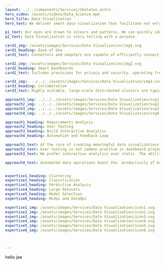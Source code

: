 ```yaml
---
layout: ../../components/Services/Skeleton.astro
hero_video: /assets/videos/Data_Science.mp4
hero_title: Data Visualization
hero_text: We deliver smart data visualization that facilitate not only Decision making but also Idea generation, research and Visual Discovery.

p1_text: Our eyes are drawn to colours and patterns. We can quickly identify red from blue, square from circle. Our culture is visual, that is why Data Visualization is so important for human Decision Making.
p2_text: Data Visualisation is story telling with a purpose.

card1_img: /assets/images/Services/Data Visualization/img1.svg
card1_heading: Ease of Use
card1_text: Connectors and adapters are capable of efficiently connecting any format of data and can connect to a variety of different storage systems, protocols, and networks.

card2_img: /assets/images/Services/Data Visualization/img2.svg
card2_heading: Smart Dashboards
card2_text: Includes provisions for privacy and security, operating from the moment of ingestion through processing, analysis, storage, and deletion.

card3_img:  ../../../assets/images/Services/Data Visualization/img3.svg
card3_heading: Collaborative
card3_text: Highly scalable, large-scale distributed clusters are typically the foundation for modern big data architectures, which must be monitored continually via central management consoles.‍  

approach1_img: ../../../assets/images/Services/Data Visualization/svg1.svg
approach2_img: ../../../assets/images/Services/Data Visualization/svg2.svg
approach3_img: ../../../assets/images/Services/Data Visualization/svg3.svg
approach4_img: ../../../assets/images/Services/Data Visualization/svg4.svg

approach1_heading: Requirements Analysis
approach2_heading: User Testing
approach3_heading: Build Interactive Analytics
approach4_heading: Automation and Feedback Loop

approach1_text: At the core of creating meaningful data visualizations is a thorough knowledge of understanding your data and your visualization requirements. Whether you are developing a data visualization tool, dashboard, or a custom visualization project, following a systematic approach to gather requirements is essential. We start by defining project objectives with stakeholders, understanding budget , timeline and data constraints. A prototype is created and details of iterative development process are agreed. 
approach2_text: User testing is not common practice in dashboard projects. Yet, it  can bring much valuable insight, helping create a better user experience and help users make better business decisions. It may add seem like this adds cost initially, but in our experience it reduces overall cost of project by reducing iterations and improving decision making. We create prototype and test them with users before starting to embark on building a Dashboard.  
approach3_text: We prefer interactive analytics over static. The ability to interact with data in real-time and dynamically explore various facets of information provides users with a more flexible and powerful analytical experience. It empowers users to extract meaningful insights efficiently, adapt to changing requirements, and collaboratively contribute to data-driven decision-making within organizations.

approach4_text: Automated data operations boost the  productivity of business team and allow them to collaborate with technical team in real time. Automating the data visualization process can save time, reduce manual errors, and enable faster decision-making.


expertise1_heading: Clustering
expertise2_heading: Classification
expertise3_heading: Perdictive Analysis
expertise4_heading: Large Datasets
expertise5_heading: Model Selection
expertise6_heading: MLOps and DataOps

expertise1_img: /assets/images/Services/Data Visualization/icon1.svg
expertise2_img: /assets/images/Services/Data Visualization/icon2.svg
expertise3_img: /assets/images/Services/Data Visualization/icon3.svg
expertise4_img: /assets/images/Services/Data Visualization/icon4.svg
expertise5_img: /assets/images/Services/Data Visualization/icon5.svg
expertise6_img: /assets/images/Services/Data Visualization/icon6.svg



---
```



hello jee